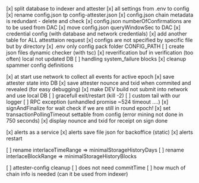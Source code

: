 
[x] split database to indexer and attester
[x] all settings from .env to config
[x] rename config.json tp config-attester.json
[x] config.json chain metadata is redundant - delete and check
[x] config.json numberOfConfirmations are to be used from DAC
[x] move config.json queryWindowSec to DAC
[x] credential config (with database and network credentials)
[x] add another table for ALL attesttaion request
[x] configs are not specified by specific file but by directory
[x] .env only config pack folder  CONFIG_PATH
[ ] create json files dynamic checker (with tsc)
[x] reverification buf in verification (too often) local not updated DB 
[ ] handling system_failure blocks
[x] cleanup spammer config definitions

[x] at start use network to collect all events for active epoch
[x] save attester state into DB
[x] save attester nounce and txid when commited and revealed (for easy debugging)
[x] make DEV build not submit into network and use local DB
[ ] gracefull exit/restart (kill -2)
[ ] custom tail with our logger
[ ] RPC exception (unhandled promise ~524 timeout ....)
[x] signAndFinalize for wait check if we are still in round epoch!
[x] set transactionPollingTimeout settable from config (error mining not done in 750 seconds)
[x] display nounce and txid for receipt on sign done

[x] alerts as a service
[x] alerts save file json for backoffice (static)
[x] alerts restart

[ ] rename interlaceTimeRange => minimalStorageHistoryDays
[ ] rename interlaceBlockRange => minimalStorageHistoryBlocks

[ ] attester-config cleanup
    [ ] does not need commitTime
    [ ] how much of chain info is needed (can it be used from indexer)


